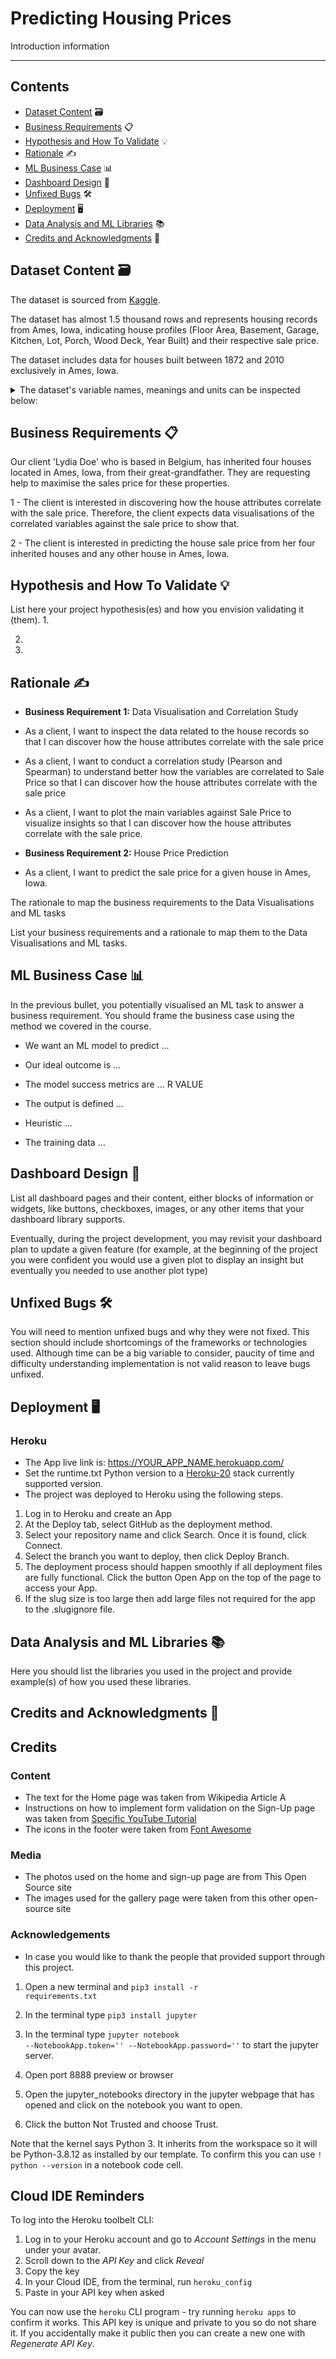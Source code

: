 # Predicting Housing Prices 

Introduction information

---

## Contents
* [Dataset Content](#dataset-content) 🗃️
* [Business Requirements](#business-requirements) 📋
* [Hypothesis and How To Validate](#hypothesis-and-how-to-validate) 💡
* [Rationale](#rationale) ✍
* [ML Business Case](#ml-business-case) 📊
* [Dashboard Design](#dashboard-design) 📐
* [Unfixed Bugs](#unfixed-bugs) 🛠️
* [Deployment](#deployment) 🖥️
* [Data Analysis and ML Libraries](#data-analysis-and-ml-libraries) 📚
* [Credits and Acknowledgments](#credits-and-acknowledgments) 💐

## Dataset Content 🗃️

The dataset is sourced from [Kaggle](https://www.kaggle.com/datasets/codeinstitute/housing-prices-data). 

The dataset has almost 1.5 thousand rows and represents housing records from Ames, Iowa, indicating house profiles (Floor Area, Basement, Garage, Kitchen, Lot, Porch, Wood Deck, Year Built) and their respective sale price. 

The dataset includes data for houses built between 1872 and 2010 exclusively in Ames, Iowa.


<details>
<summary>The dataset's variable names, meanings and units can be inspected below: </summary> 

|Variable|Meaning|Units|
|:----|:----|:----|
|1stFlrSF|First Floor square feet|334 - 4692|
|2ndFlrSF|Second-floor square feet|0 - 2065|
|BedroomAbvGr|Bedrooms above grade (does NOT include basement bedrooms)|0 - 8|
|BsmtExposure|Refers to walkout or garden level walls|Gd: Good Exposure; Av: Average Exposure; Mn: Minimum Exposure; No: No Exposure; None: No Basement|
|BsmtFinType1|Rating of basement finished area|GLQ: Good Living Quarters; ALQ: Average Living Quarters; BLQ: Below Average Living Quarters; Rec: Average Rec Room; LwQ: Low Quality; Unf: Unfinshed; None: No Basement|
|BsmtFinSF1|Type 1 finished square feet|0 - 5644|
|BsmtUnfSF|Unfinished square feet of basement area|0 - 2336|
|TotalBsmtSF|Total square feet of basement area|0 - 6110|
|GarageArea|Size of garage in square feet|0 - 1418|
|GarageFinish|Interior finish of the garage|Fin: Finished; RFn: Rough Finished; Unf: Unfinished; None: No Garage|
|GarageYrBlt|Year garage was built|1900 - 2010|
|GrLivArea|Above grade (ground) living area square feet|334 - 5642|
|KitchenQual|Kitchen quality|Ex: Excellent; Gd: Good; TA: Typical/Average; Fa: Fair; Po: Poor|
|LotArea| Lot size in square feet|1300 - 215245|
|LotFrontage| Linear feet of street connected to property|21 - 313|
|MasVnrArea|Masonry veneer area in square feet|0 - 1600|
|EnclosedPorch|Enclosed porch area in square feet|0 - 286|
|OpenPorchSF|Open porch area in square feet|0 - 547|
|OverallCond|Rates the overall condition of the house|10: Very Excellent; 9: Excellent; 8: Very Good; 7: Good; 6: Above Average; 5: Average; 4: Below Average; 3: Fair; 2: Poor; 1: Very Poor|
|OverallQual|Rates the overall material and finish of the house|10: Very Excellent; 9: Excellent; 8: Very Good; 7: Good; 6: Above Average; 5: Average; 4: Below Average; 3: Fair; 2: Poor; 1: Very Poor|
|WoodDeckSF|Wood deck area in square feet|0 - 736|
|YearBuilt|Original construction date|1872 - 2010|
|YearRemodAdd|Remodel date (same as construction date if no remodelling or additions)|1950 - 2010|
|SalePrice|Sale Price|34900 - 755000|

</details>

## Business Requirements 📋

Our client 'Lydia Doe' who is based in Belgium, has inherited four houses located in Ames, Iowa, from their great-grandfather. They are requesting help to maximise the sales price for these properties.

1 - The client is interested in discovering how the house attributes correlate with the sale price. Therefore, the client expects data visualisations of the correlated variables against the sale price to show that.

2 - The client is interested in predicting the house sale price from her four inherited houses and any other house in Ames, Iowa.


## Hypothesis and How To Validate 💡

List here your project hypothesis(es) and how you envision validating it (them).
1. 

2. 

3. 


## Rationale ✍

- **Business Requirement 1:** Data Visualisation and Correlation Study

* As a client, I want to inspect the data related to the house records so that I can discover how the house attributes correlate with the sale price

* As a client, I want to conduct a correlation study (Pearson and Spearman) to understand better how the variables are correlated to Sale Price so that I can discover how the house attributes correlate with the sale price

* As a client, I want to plot the main variables against Sale Price to visualize insights so that I can discover how the house attributes correlate with the sale price.

- **Business Requirement 2:** House Price Prediction

* As a client, I want to predict the sale price for a given house in Ames, Iowa.  

The rationale to map the business requirements to the Data Visualisations and ML tasks

List your business requirements and a rationale to map them to the Data Visualisations and ML tasks.

## ML Business Case 📊

In the previous bullet, you potentially visualised an ML task to answer a business requirement. You should frame the business case using the method we covered in the course.

- We want an ML model to predict ...

- Our ideal outcome is ...

- The model success metrics are ... R VALUE

- The output is defined ...

- Heuristic ...

- The training data ...


## Dashboard Design 📐

List all dashboard pages and their content, either blocks of information or widgets, like buttons, checkboxes, images, or any other items that your dashboard library supports.

Eventually, during the project development, you may revisit your dashboard plan to update a given feature (for example, at the beginning of the project you were confident you would use a given plot to display an insight but eventually you needed to use another plot type)

## Unfixed Bugs 🛠️

You will need to mention unfixed bugs and why they were not fixed. This section should include shortcomings of the frameworks or technologies used. Although time can be a big variable to consider, paucity of time and difficulty understanding implementation is not valid reason to leave bugs unfixed.

## Deployment 🖥️

### Heroku

* The App live link is: https://YOUR_APP_NAME.herokuapp.com/ 
* Set the runtime.txt Python version to a [Heroku-20](https://devcenter.heroku.com/articles/python-support#supported-runtimes) stack currently supported version.
* The project was deployed to Heroku using the following steps.

1. Log in to Heroku and create an App
2. At the Deploy tab, select GitHub as the deployment method.
3. Select your repository name and click Search. Once it is found, click Connect.
4. Select the branch you want to deploy, then click Deploy Branch.
5. The deployment process should happen smoothly if all deployment files are fully functional. Click the button Open App on the top of the page to access your App.
6. If the slug size is too large then add large files not required for the app to the .slugignore file.

## Data Analysis and ML Libraries 📚

Here you should list the libraries you used in the project and provide example(s) of how you used these libraries.

## Credits and Acknowledgments 💐

## Credits 

### Content 

- The text for the Home page was taken from Wikipedia Article A
- Instructions on how to implement form validation on the Sign-Up page was taken from [Specific YouTube Tutorial](https://www.youtube.com/)
- The icons in the footer were taken from [Font Awesome](https://fontawesome.com/)

### Media

- The photos used on the home and sign-up page are from This Open Source site
- The images used for the gallery page were taken from this other open-source site

### Acknowledgements
* In case you would like to thank the people that provided support through this project.





1. Open a new terminal and <code>pip3 install -r requirements.txt</code>

1. In the terminal type <code>pip3 install jupyter</code>

1. In the terminal type <code>jupyter notebook --NotebookApp.token='' --NotebookApp.password=''</code> to start the jupyter server.

1. Open port 8888 preview or browser

1. Open the jupyter_notebooks directory in the jupyter webpage that has opened and click on the notebook you want to open.

1. Click the button Not Trusted and choose Trust.

Note that the kernel says Python 3. It inherits from the workspace so it will be Python-3.8.12 as installed by our template. To confirm this you can use <code>! python --version</code> in a notebook code cell.


## Cloud IDE Reminders

To log into the Heroku toolbelt CLI:

1. Log in to your Heroku account and go to *Account Settings* in the menu under your avatar.
2. Scroll down to the *API Key* and click *Reveal*
3. Copy the key
4. In your Cloud IDE, from the terminal, run `heroku_config`
5. Paste in your API key when asked

You can now use the `heroku` CLI program - try running `heroku apps` to confirm it works. This API key is unique and private to you so do not share it. If you accidentally make it public then you can create a new one with _Regenerate API Key_.


